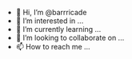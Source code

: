 - 👋 Hi, I’m @barrricade
- 👀 I’m interested in ...
- 🌱 I’m currently learning ...
- 💞️ I’m looking to collaborate on ...
- 📫 How to reach me ...

<!---
barrricade/barrricade is a ✨ special ✨ repository because its `README.md` (this file) appears on your GitHub profile.
You can click the Preview link to take a look at your changes.
--->

